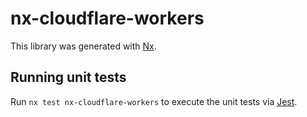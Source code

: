 # nx-cloudflare-workers

This library was generated with [Nx](https://nx.dev).

## Running unit tests

Run `nx test nx-cloudflare-workers` to execute the unit tests via [Jest](https://jestjs.io).
